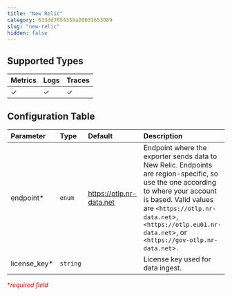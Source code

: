 ```yaml
---
title: "New Relic"
category: 633dd7654359a20031653089
slug: "new-relic"
hidden: false
---
```


## Supported Types

| Metrics | Logs | Traces |
| :------ | :--- | :----- |
| ✓       | ✓    | ✓      |

## Configuration Table

| Parameter     | Type     | Default                    | Description                                                                                                                                                                                                                                                         |
| :------------ | :------- | :------------------------- | :------------------------------------------------------------------------------------------------------------------------------------------------------------------------------------------------------------------------------------------------------------------ |
| endpoint\*    | `enum`   | <https://otlp.nr-data.net> | Endpoint where the exporter sends data to New Relic. Endpoints are region-specific, so use the one according to where your account is based. Valid values are `<https://otlp.nr-data.net`>, `<https://otlp.eu01.nr-data.net`>, or `<https://gov-otlp.nr-data.net`>. |
| license_key\* | `string` |                            | License key used for data ingest.                                                                                                                                                                                                                                   |

<span style="color:red">\*_required field_</span>